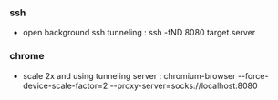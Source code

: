 ### ssh
 * open background ssh tunneling
  : ssh -fND 8080 target.server

### chrome
 * scale 2x and using tunneling server
  : chromium-browser --force-device-scale-factor=2 --proxy-server=socks://localhost:8080
